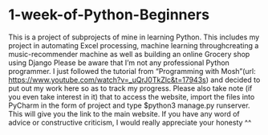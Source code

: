 # 1-week-of-Python-Beginners
This is a project of subprojects of mine in learning Python. This includes my project in automating Excel processing, machine learning throughcreating a music-recommender machine as well as building an online Grocery shop using Django
Please be aware that I’m not any professional Python programmer. I just followed the tutorial from “Programming with Mosh”(url: https://www.youtube.com/watch?v=_uQrJ0TkZlc&t=17943s) and decided to put out my work here so as to track my progress.
Please also take note (if you even take interest in it) that to access the website, import the files into PyCharm in the form of project and type $python3 manage.py runserver. This will give you the link to the main website. 
If you have any word of advice or constructive criticism, I would really appreciate your honesty ^^
